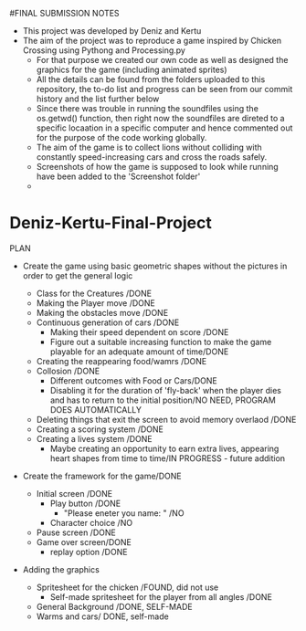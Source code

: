 #FINAL SUBMISSION NOTES
- This project was developed by Deniz and Kertu 
- The aim of the project was to reproduce a game inspired by Chicken Crossing using Pythong and Processing.py 
  - For that purpose we created our own code as well as designed the graphics for the game (including animated sprites) 
  - All the details can be found from the folders uploaded to this repository, the to-do list and progress can be seen from our commit history and the list further below 
  - Since there was trouble in running the soundfiles using the os.getwd() function, then right now the soundfiles are direted to a specific locaation in a specific computer and hence commented out for the purpose of the code working globally.
  - The aim of the game is to collect lions without colliding with constantly speed-increasing cars and cross the roads safely. 
  - Screenshots of how the game is supposed to look while running have been added to the 'Screenshot folder' 
  - 



# Deniz-Kertu-Final-Project
PLAN
- Create the game using basic geometric shapes without the pictures in order to get the general logic 
  - Class for the Creatures /DONE 
  - Making the Player move /DONE 
  - Making the obstacles move /DONE 
  - Continuous generation of cars /DONE
    - Making their speed dependent on score /DONE 
    - Figure out a suitable increasing function to make the game playable for an adequate amount of time/DONE
  - Creating the reappearing food/wamrs /DONE  
  - Collosion /DONE
    - Different outcomes with Food or Cars/DONE
    - Disabling it for the duration of 'fly-back' when the player dies and has to return to the initial position/NO NEED, PROGRAM DOES AUTOMATICALLY 
  - Deleting things that exit the screen to avoid memory overlaod /DONE
  - Creating a scoring system /DONE
  - Creating a lives system /DONE
    - Maybe creating an opportunity to earn extra lives, appearing heart shapes from time to time/IN PROGRESS - future addition 
- Create the framework for the game/DONE
  - Initial screen /DONE
    - Play button /DONE
      - "Please eneter you name: " /NO 
    - Character choice /NO
  - Pause screen /DONE
  - Game over screen/DONE
    - replay option /DONE 
 
- Adding the graphics 
  - Spritesheet for the chicken /FOUND, did not use 
    - Self-made spritesheet for the player from all angles /DONE
  - General Background /DONE, SELF-MADE 
  - Warms and cars/ DONE, self-made 
